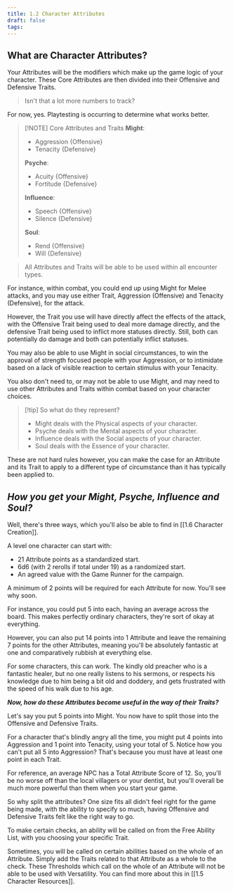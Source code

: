 ```yaml
---
title: 1.2 Character Attributes
draft: false
tags:
---
```

## What are Character Attributes?

Your Attributes will be the modifiers which make up the game logic of your character.
These Core Attributes are then divided into their Offensive and Defensive Traits.

>Isn't that a lot more numbers to track?

For now, yes. Playtesting is occurring to determine what works better.


> [!NOTE] Core Attributes and Traits
> **Might**:
> - Aggression {Offensive}
> - Tenacity {Defensive}
> 
> **Psyche**:
> - Acuity {Offensive}
> - Fortitude {Defensive}
> 
> **Influence**:
> - Speech {Offensive}
> - Silence {Defensive}
> 
> **Soul**:
> - Rend {Offensive}
> - Will {Defensive}

>All Attributes and Traits will be able to be used within all encounter types.

For instance, within combat, you could end up using Might for Melee attacks, and you may use either Trait, Aggression (Offensive) and Tenacity (Defensive), for the attack.

However, the Trait you use will have directly affect the effects of the attack, with the Offensive Trait being used to deal more damage directly, and the defensive Trait being used to inflict more statuses directly. Still, both can potentially do damage and both can potentially inflict statuses.

You may also be able to use Might in social circumstances, to win the approval of strength focused people with your Aggression, or to intimidate based on a lack of visible reaction to certain stimulus with your Tenacity.

You also don't need to, or may not be able to use Might, and may need to use other Attributes and Traits within combat based on your character choices.

> [!tip] So what do they represent?
> 
> - Might deals with the Physical aspects of your character.
> - Psyche deals with the Mental aspects of your character.
> - Influence deals with the Social aspects of your character.
> - Soul deals with the Essence of your character.

These are not hard rules however, you can make the case for an Attribute and its Trait to apply to a different type of circumstance than it has typically been applied to.

## *How you get your Might, Psyche, Influence and Soul?*

Well, there's three ways, which you'll also be able to find in [[1.6 Character Creation]].

A level one character can start with:
- 21 Attribute points as a standardized start.
- 6d6 (with 2 rerolls if total under 19) as a randomized start.
- An agreed value with the Game Runner for the campaign.

A minimum of 2 points will be required for each Attribute for now. You'll see why soon.

For instance, you could put 5 into each, having an average across the board. This makes perfectly ordinary characters, they're sort of okay at everything.

However, you can also put 14 points into 1 Attribute and leave the remaining 7 points for the other Attributes, meaning you'll be absolutely fantastic at one and comparatively rubbish at everything else. 

For some characters, this can work. The kindly old preacher who is a fantastic healer, but no one really listens to his sermons, or respects his knowledge due to him being a bit old and doddery, and gets frustrated with the speed of his walk due to his age.

***Now, how do these Attributes become useful in the way of their Traits?***

Let's say you put 5 points into Might. You now have to split those into the Offensive and Defensive Traits.

For a character that's blindly angry all the time, you might put 4 points into Aggression and 1 point into Tenacity, using your total of 5. Notice how you can't put all 5 into Aggression?
That's because you must have at least one point in each Trait. 

For reference, an average NPC has a Total Attribute Score of 12. So, you'll be no worse off than the local villagers or your dentist, but you'll overall be much more powerful than them when you start your game.

So why split the attributes? One size fits all didn't feel right for the game being made, with the ability to specify so much, having Offensive and Defensive Traits felt like the right way to go. 

To make certain checks, an ability will be called on from the Free Ability List, with you choosing your specific Trait. 

Sometimes, you will be called on certain abilities based on the whole of an Attribute. Simply add the Traits related to that Attribute as a whole to the check. These Thresholds which call on the whole of an Attribute will not be able to be used with Versatility. You can find more about this in [[1.5 Character Resources]].




